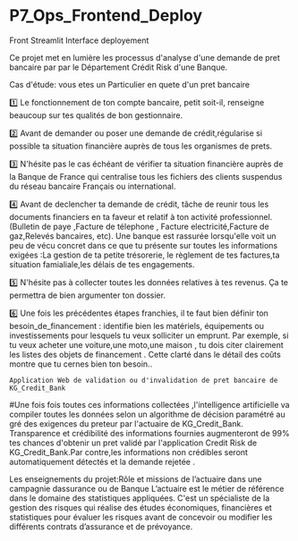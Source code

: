 # P7_Ops_Frontend_Deploy
Front Streamlit Interface deployement

Ce projet met en lumière les processus d'analyse d'une demande de pret bancaire par par le Département Crédit Risk d'une Banque.

Cas d'étude: vous etes un Particulier en quete d'un pret bancaire 

1️⃣  Le fonctionnement de ton compte bancaire, petit soit-il, renseigne beaucoup sur tes qualités de bon gestionnaire.

2️⃣ Avant de demander ou poser une demande de crédit,régularise si possible ta situation financière auprès de tous les organismes de prets.

3️⃣ N'hésite pas le cas échéant de vérifier ta situation financière auprès de la Banque de France qui centralise tous les fichiers des clients suspendus du réseau bancaire Français ou international.

4️⃣ Avant de declencher ta demande de crédit, tâche de reunir tous les documents financiers en ta faveur et relatif à ton activité professionnel.(Bulletin de paye ,Facture de télephone , Facture electricité,Facture de gaz,Relevés bancaires, etc). Une banque est rassurée lorsqu'elle voit un peu de vécu concret dans ce que tu présente sur toutes les informations exigées :La gestion de ta petite trésorerie, le règlement de tes factures,ta situation famialiale,les délais de tes engagements.

5️⃣ N'hésite pas à collecter toutes  les données relatives à tes revenus. Ça te permettra de bien argumenter ton dossier.

6️⃣ Une fois les précédentes étapes franchies, il te faut bien définir ton besoin_de_financement : identifie bien les matériels, équipements ou investissements pour lesquels tu veux solliciter un emprunt. Par exemple, si tu veux acheter une voiture,une moto,une maison , tu dois citer clairement les listes des objets de financement . Cette clarté dans le détail des coûts montre que tu cernes bien ton besoin..


    Application Web de validation ou d'invalidation de pret bancaire de KG_Credit_Bank
#Une fois fois toutes ces informations collectées ,l'intelligence artificielle va compiler toutes les données selon un algorithme de décision paramétré au gré des exigences du preteur par l'actuaire de KG_Credit_Bank.
Transparence et crédibilité des informations fournies augmenteront de 99% tes chances d'obtenir un pret validé par l'application Credit Risk de KG_Credit_Bank.Par contre,les informations non crédibles seront automatiquement détectés et  la demande rejetée .

Les enseignements du projet:Rôle et missions de l’actuaire dans une campagnie dassurance ou de Banque
L’actuaire est le métier de référence dans le domaine des statistiques appliquées.
C'est un spécialiste de la gestion des risques qui réalise des études économiques, financières et statistiques pour évaluer les risques avant de concevoir ou modifier les différents contrats d’assurance et de prévoyance.
